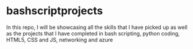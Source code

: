 # bashscriptprojects
In this repo, I will be showcasing all the skills that I have picked up as well as the projects that I have completed in bash scripting, python coding, HTML5, CSS and JS, networking and azure

